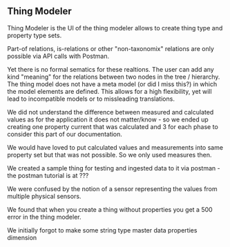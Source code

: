 
## Thing Modeler

Thing Modeler is the UI of the thing modeler allows to create thing type and property type sets.

Part-of relations, is-relations or other "non-taxonomix" relations are only possible via API calls with Postman.

Yet there is no formal sematics for these realtions. The user can add any kind "meaning" for the relations between two nodes in the tree / hierarchy.
The thing model does not have a meta model (or did I miss this?) in which the model elements are defined. This allows for a high flexibility, yet will lead to incompatible models or to missleading translations.

We did not understand the difference between measured and calculated values as for the application it does not matter/know - so we ended up creating one property current that was calculated and 3 for each phase to consider this part of our documentation.

We would have loved to put calculated values and measurements into same property set but that was not possible. So we only used measures then.

We created a sample thing for testing and ingested data to it via postman - the postman tutorial is at ???

We were confused by the notion of a sensor representing the values from multiple physical sensors.

We found that when you create a thing without properties you get a 500 error in the thing modeler.

We initially forgot to make some string type master data properties dimension
